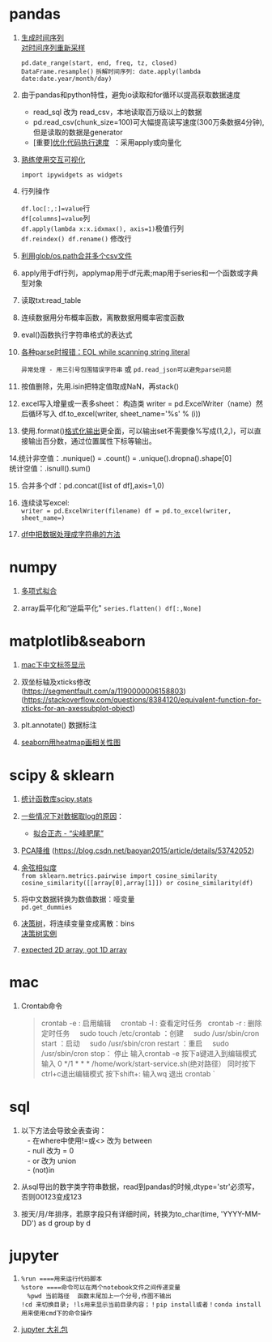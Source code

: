 # pandas
1. [生成时间序列](https://blog.csdn.net/you_are_my_dream/article/details/70209757)  
    [对时间序列重新采样](https://blog.csdn.net/wangshuang1631/article/details/52314944)  
    
    `pd.date_range(start, end, freq, tz, closed)`  
    `DataFrame.resample()`
    `拆解时间序列: date.apply(lambda date:date.year/month/day)`  
  
2. 由于pandas和python特性，避免io读取和for循环以提高获取数据速度
     - read_sql 改为 read_csv，本地读取百万级以上的数据  
     - pd.read_csv(chunk_size=100)可大幅提高读写速度(300万条数据4分钟),但是读取的数据是generator      
     - [重要][优化代码执行速度](https://python.freelycode.com/contribution/detail/1083)  ：采用apply或向量化

3. [熟练使用交互可视化](http://ipywidgets.readthedocs.io/en/latest/examples/Using%20Interact.html)

    `import ipywidgets as widgets`
    
4. 行列操作  

    `df.loc[:,:]=value`行  
    `df[columns]=value`列  
    `df.apply(lambda x:x.idxmax(), axis=1)`极值行列  
    `df.reindex() df.rename()` 修改行   
    
 
5. [利用glob/os.path合并多个csv文件](https://blog.csdn.net/u010129985/article/details/79177359)  

6. apply用于df行列，applymap用于df元素;map用于series和一个函数或字典型对象

7. 读取txt:read_table

8. 连续数据用分布概率函数，离散数据用概率密度函数

9. eval()函数执行字符串格式的表达式

10. [各种parse时报错：EOL while scanning string literal](https://blog.csdn.net/idevcod/article/details/11635479)  

    `异常处理 - 用三引号包围错误字符串` 或 `pd.read_json可以避免parse问题`
11. 按值删除，先用.isin把特定值取成NaN，再stack()  

12. excel写入增量或一表多sheet： 构造类 writer = pd.ExcelWriter（name）然后循环写入 df.to_excel(writer, sheet_name='%s' % (i))  

13. 使用.format()[格式化输出](http://www.cnblogs.com/fat39/p/7245035.html)更全面，可以输出set不需要像%写成(1,2,)，可以直接输出百分数，通过位置属性下标等输出。  

14.统计非空值：.nunique() = .count() = .unique().dropna().shape\[0]  
  统计空值：.isnull().sum()  

15. 合并多个df：pd.concat([list of df],axis=1,0)  

16. 连续读写excel:  
    `writer = pd.ExcelWriter(filename) df = pd.to_excel(writer, sheet_name=)`  

17. [df中把数据处理成字符串的方法](http://www.ppvke.com/Blog/archives/39790)

# numpy
1. [多项式拟合](https://blog.csdn.net/lubin2016/article/details/78823013)  

2. array扁平化和“逆扁平化"
    `series.flatten() df[:,None]`  

# matplotlib&seaborn
1. [mac下中文标签显示](http://skyrover.me/2018/02/13/matplotlib_issue_solution/)

2. 双坐标轴及xticks修改  
    (https://segmentfault.com/a/1190000006158803)  
    (https://stackoverflow.com/questions/8384120/equivalent-function-for-xticks-for-an-axessubplot-object)
 
    
3. plt.annotate() 数据标注  

4. [seaborn用heatmap画相关性图](http://seaborn.pydata.org/examples/many_pairwise_correlations.html#plotting-a-diagonal-correlation-matrix)  

# scipy & sklearn
1. [统计函数库scipy.stats](https://blog.csdn.net/pipisorry/article/details/49515215)  

2. [一些情况下对数据取log的原因](http://bbs.pinggu.org/thread-3027640-1-1.html)：
    - [拟合正态 - “尖峰肥尾”](http://bbs.pinggu.org/thread-1286098-1-1.html)

3. [PCA降维](https://www.jianshu.com/p/4528aaa6dc48)  (https://blog.csdn.net/baoyan2015/article/details/53742052)

4. [余弦相似度](http://blog.christianperone.com/2013/09/machine-learning-cosine-similarity-for-vector-space-models-part-iii/)  
    `from sklearn.metrics.pairwise import cosine_similarity`  
        `cosine_similarity([[array[0],array[1]]) or cosine_similarity(df)`

5. 将中文数据转换为数值数据：哑变量  
    `pd.get_dummies`
6. [决策树](http://www.ppvke.com/Blog/archives/44548)，将连续变量变成离散：bins  
    [决策树实例](https://blog.csdn.net/oxuzhenyi/article/details/76427704)
    
7. [expected 2D array, got 1D array](https://blog.csdn.net/WWWQ2386466490/article/details/79013146)  

# mac
1. Crontab命令
    > crontab -e : 启用编辑
     crontab -l : 查看定时任务  
     crontab -r : 删除定时任务 
     sudo touch /etc/crontab ：创建
     sudo /usr/sbin/cron start ：启动 
     sudo /usr/sbin/cron restart ：重启 
     sudo /usr/sbin/cron stop： 停止
     输入crontab -e
     按下a键进入到编辑模式
     输入 0 */1 * * * /home/work/start-service.sh(绝对路径）
     同时按下ctrl+c退出编辑模式
     按下shift+: 输入wq 退出 crontab `
    
# sql
1. 以下方法会导致全表查询：  
    - 在where中使用!=或<> 改为 between  
    - null 改为 = 0  
    - or 改为 union  
    - (not)in  
    
2. 从sql导出的数字类字符串数据，read到pandas的时候,dtype='str'必须写，否则00123变成123  

3. 按天/月/年排序，若原字段只有详细时间，转换为to_char(time, 'YYYY-MM-DD') as d group by d  

# jupyter
1. `%run ====用来运行代码脚本`   
    `%store ====命令可以在两个notebook文件之间传递变量`  
    `%pwd 当前路径`
    `函数末尾加上一个分号,作图不输出`  
    `!cd 来切换目录; !ls用来显示当前目录内容；！pip install或者！conda install用来使用cmd下的命令操作`  
    
2. [jupyter 大礼包](https://www.jianshu.com/p/dacc6acba00b)
